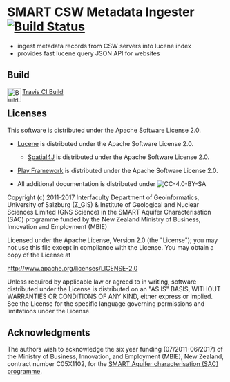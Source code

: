 # SMART CSW Metadata Ingester [![Build Status](https://travis-ci.org/ZGIS/smart-csw-ingester.svg)](https://travis-ci.org/ZGIS/smart-csw-ingester)

- ingest metadata records from CSW servers into lucene index
- provides fast lucene query JSON API for websites 

## Build

<p><a href="https://api.travis-ci.org/repos/ZGIS/smart-csw-ingester/builds.atom"><img src="https://upload.wikimedia.org/wikipedia/en/4/43/Feed-icon.svg" align="left" height="32" width="32" alt="Builds Feed"></a></p>

[Travis CI Build](https://travis-ci.org/ZGIS/smart-csw-ingester)

## Licenses

This software is distributed under the Apache Software License 2.0.

- [Lucene](http://lucene.apache.org/) is distributed under the Apache Software License 2.0. 
  - [Spatial4J](https://www.locationtech.org/projects/technology.spatial4j) is distributed under the Apache Software License 2.0. 
- [Play Framework](https://www.playframework.com/) is distributed under the Apache Software License 2.0. 

- All additional documentation is distributed under  ![CC-4.0-BY-SA](https://licensebuttons.net/l/by-sa/4.0/88x31.png)

Copyright (c) 2011-2017 Interfaculty Department of Geoinformatics, University of
Salzburg (Z_GIS) & Institute of Geological and Nuclear Sciences Limited (GNS Science)
in the SMART Aquifer Characterisation (SAC) programme funded by the New Zealand
Ministry of Business, Innovation and Employment (MBIE)

Licensed under the Apache License, Version 2.0 (the "License");
you may not use this file except in compliance with the License.
You may obtain a copy of the License at

  http://www.apache.org/licenses/LICENSE-2.0

Unless required by applicable law or agreed to in writing, software
distributed under the License is distributed on an "AS IS" BASIS,
WITHOUT WARRANTIES OR CONDITIONS OF ANY KIND, either express or implied.
See the License for the specific language governing permissions and
limitations under the License.

## Acknowledgments

The authors wish to acknowledge the six year funding (07/2011-06/2017) of the 
Ministry of Business, Innovation, and Employment (MBIE), New Zealand, 
contract number C05X1102, for the [SMART Aquifer characterisation (SAC) programme](http://www.gns.cri.nz/Home/Our-Science/Environment-and-Materials/Groundwater/Research-Programmes/SMART-Aquifer-Characterisation).
